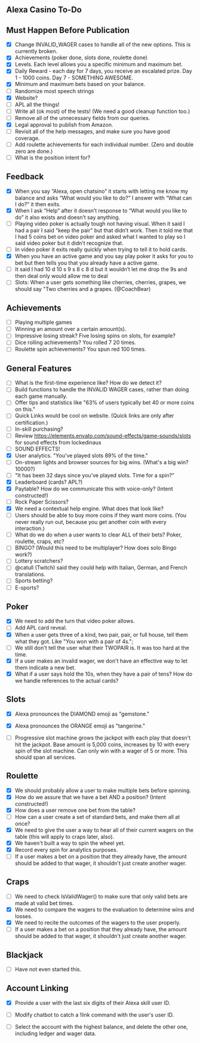 ## Alexa Casino To-Do

## Must Happen Before Publication
* [x] Change INVALID_WAGER cases to handle all of the new options.  This is currently broken. 
* [x] Achievements (poker done, slots done, roulette done)
* [x] Levels.  Each level allows you a specific minimum and maximum bet. 
* [x] Daily Reward - each day for 7 days, you receive an escalated prize.  Day 1 - 1000 coins.  Day 7 - SOMETHING AWESOME.
* [x] Minimum and maximum bets based on your balance.
* [ ] Randomize most speech strings
* [x] Website?
* [ ] APL all the things!
* [ ] Write all (ok most) of the tests!  (We need a good cleanup function too.)
* [ ] Remove all of the unnecessary fields from our queries.
* [x] Legal approval to publish from Amazon.
* [ ] Revisit all of the help messages, and make sure you have good coverage.
* [ ] Add roulette achievements for each individual number.  (Zero and double zero are done.)
* [ ] What is the position intent for?

## Feedback
* [x] When you say “Alexa, open chatsino” it starts with letting me know my balance and asks “What would you like to do?” I answer with “What can I do?” it then exits.
* [x] When I ask “Help” after it doesn’t response to “What would you like to do” it also exists and doesn’t say anything.
* [ ] Playing video poker is actually tough not having visual.  When it said I had a pair I said "keep the pair" but that didn’t work.  Then it told me that I had 5 coins bet on video poker and asked what I wanted to play so I said video poker but it didn’t recognize that.
* [ ] In video poker it exits really quickly when trying to tell it to hold cards.
* [x] When you have an active game and you say play poker it asks for you to bet but then tells you that you already have a active game.
* [ ] It said I had 10 d 10 s 9 s 8 c 8 d but it wouldn’t let me drop the 9s and then deal only would allow me to deal
* [ ] Slots: When a user gets something like cherries, cherries, grapes, we should say "Two cherries and a grapes. (@CoachBear)

## Achievements
* [ ] Playing multiple games
* [ ] Winning an amount over a certain amount(s).
* [ ] Impressive losing streak?  Five losing spins on slots, for example?
* [ ] Dice rolling achievements?  You rolled 7 20 times.
* [ ] Roulette spin achievements?  You spun red 100 times.  

## General Features
* [ ] What is the first-time experience like?  How do we detect it?
* [ ] Build functions to handle the INVALID WAGER cases, rather than doing each game manually.
* [ ] Offer tips and statistics like "63% of users typically bet 40 or more coins on this."
* [ ] Quick Links would be cool on website. (Quick links are only after certification.)
* [ ] In-skill purchasing?
* [ ] Review https://elements.envato.com/sound-effects/game-sounds/slots for sound effects from lockedinaus
* [ ] SOUND EFFECTS!
* [x] User analytics.  "You've played slots 89% of the time."
* [ ] On-stream lights and browser sources for big wins.  (What's a big win? 10000?)
* [ ] "It has been 32 days since you've played slots.  Time for a spin?"
* [x] Leaderboard (cards? APL?)
* [x] Paytable?  How do we communicate this with voice-only? (Intent constructed!)
* [ ] Rock Paper Scissors?
* [x] We need a contextual help engine.  What does that look like?
* [ ] Users should be able to buy more coins if they want more coins.  (You never really run out, because you get another coin with every interaction.)
* [ ] What do we do when a user wants to clear ALL of their bets?  Poker, roulette, craps, etc?
* [ ] BINGO? (Would this need to be multiplayer?  How does solo Bingo work?)
* [ ] Lottery scratchers?
* [ ] @catull (Twitch) said they could help with Italian, German, and French translations.
* [ ] Sports betting?
* [ ] E-sports?

## Poker
* [x] We need to add the turn that video poker allows.
* [ ] Add APL card reveal.
* [x] When a user gets three of a kind, two pair, pair, or full house, tell them what they got.  Like "You won with a pair of 4s.";
* [ ] We still don't tell the user what their TWOPAIR is.  It was too hard at the time.
* [x] If a user makes an invalid wager, we don't have an effective way to let them indicate a new bet.
* [x] What if a user says hold the 10s, when they have a pair of tens?  How do we handle references to the actual cards?

## Slots
* [x] Alexa pronounces the DIAMOND emoji as "gemstone."
* [x] Alexa pronounces the ORANGE emoji as "tangerine."
* [ ] Progressive slot machine grows the jackpot with each play that doesn't hit the jackpot.  Base amount is 5,000 coins, increases by 10 with every spin of the slot machine.  Can only win with a wager of 5 or more.  This should span all services.


## Roulette
* [x] We should probably allow a user to make multiple bets before spinning.
* [x] How do we assure that we have a bet AND a position? (Intent constructed!)
* [x] How does a user remove one bet from the table?
* [ ] How can a user create a set of standard bets, and make them all at once?
* [x] We need to give the user a way to hear all of their current wagers on the table (this will apply to craps later, also).
* [x] We haven't built a way to spin the wheel yet.
* [x] Record every spin for analytics purposes.
* [ ] If a user makes a bet on a position that they already have, the amount should be added to that wager, it shouldn't just create another wager.

## Craps
* [ ] We need to check IsValidWager() to make sure that only valid bets are made at valid bet times.
* [x] We need to compare the wagers to the evaluation to determine wins and losses.
* [x] We need to recite the outcomes of the wagers to the user properly.
* [ ] If a user makes a bet on a position that they already have, the amount should be added to that wager, it shouldn't just create another wager.

## Blackjack
* [ ] Have not even started this. 

## Account Linking
* [x] Provide a user with the last six digits of their Alexa skill user ID.
* [ ] Modify chatbot to catch a !link command with the user's user ID.
* [ ] Select the account with the highest balance, and delete the other one, including ledger and wager data.

